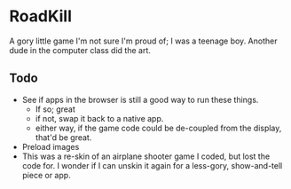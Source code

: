 # RoadKill
A  gory little game I'm not sure I'm proud of; I was a teenage boy. Another dude in the computer class did the art.

## Todo
 * See if apps in the browser is still a good way to run these things.  
   * If so; great
   * if not, swap it back to a native app.
   * either way, if the game code could be de-coupled from the display, that'd be great.
 * Preload images
 * This was a re-skin of an airplane shooter game I coded, but lost the code for. I wonder if I can unskin it again for a less-gory, show-and-tell piece or app.
